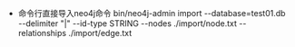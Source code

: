 - 命令行直接导入neo4j命令
bin/neo4j-admin import --database=test01.db --delimiter "|"  --id-type STRING  --nodes ./import/node.txt --relationships ./import/edge.txt
